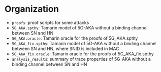 Organization
============
 - `proofs`: proof scripts for some attacks
 - `5G_AKA.spthy`: Tamarin model of 5G-AKA without a binding channel between SN and HN
 - `5G_AKA.oracle`: Tamarin oracle for the proofs of 5G_AKA.spthy
 - `5G_AKA_fix.spthy`: Tamarin model of 5G-AKA without a binding channel between SN and HN, where SNID is included in MAC
 - `5G_AKA_fix.oracle`: Tamarin oracle for the proofs of 5G_AKA_fix.spthy
 - `analysis_results`: summary of trace properties of 5G-AKA without a binding channel between SN and HN
